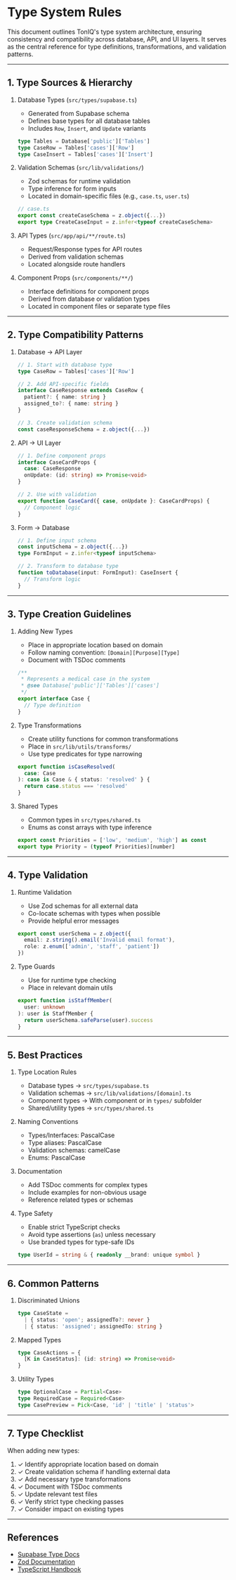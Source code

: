 # Type System Rules

This document outlines TonIQ's type system architecture, ensuring consistency and compatibility across database, API, and UI layers. It serves as the central reference for type definitions, transformations, and validation patterns.

---

## 1. Type Sources & Hierarchy

1. Database Types (`src/types/supabase.ts`)
   - Generated from Supabase schema
   - Defines base types for all database tables
   - Includes `Row`, `Insert`, and `Update` variants
   ```ts
   type Tables = Database['public']['Tables']
   type CaseRow = Tables['cases']['Row']
   type CaseInsert = Tables['cases']['Insert']
   ```

2. Validation Schemas (`src/lib/validations/`)
   - Zod schemas for runtime validation
   - Type inference for form inputs
   - Located in domain-specific files (e.g., `case.ts`, `user.ts`)
   ```ts
   // case.ts
   export const createCaseSchema = z.object({...})
   export type CreateCaseInput = z.infer<typeof createCaseSchema>
   ```

3. API Types (`src/app/api/**/route.ts`)
   - Request/Response types for API routes
   - Derived from validation schemas
   - Located alongside route handlers

4. Component Props (`src/components/**/`)
   - Interface definitions for component props
   - Derived from database or validation types
   - Located in component files or separate type files

---

## 2. Type Compatibility Patterns

1. Database → API Layer
   ```ts
   // 1. Start with database type
   type CaseRow = Tables['cases']['Row']
   
   // 2. Add API-specific fields
   interface CaseResponse extends CaseRow {
     patient?: { name: string }
     assigned_to?: { name: string }
   }
   
   // 3. Create validation schema
   const caseResponseSchema = z.object({...})
   ```

2. API → UI Layer
   ```ts
   // 1. Define component props
   interface CaseCardProps {
     case: CaseResponse
     onUpdate: (id: string) => Promise<void>
   }
   
   // 2. Use with validation
   export function CaseCard({ case, onUpdate }: CaseCardProps) {
     // Component logic
   }
   ```

3. Form → Database
   ```ts
   // 1. Define input schema
   const inputSchema = z.object({...})
   type FormInput = z.infer<typeof inputSchema>
   
   // 2. Transform to database type
   function toDatabase(input: FormInput): CaseInsert {
     // Transform logic
   }
   ```

---

## 3. Type Creation Guidelines

1. Adding New Types
   - Place in appropriate location based on domain
   - Follow naming convention: `[Domain][Purpose][Type]`
   - Document with TSDoc comments
   ```ts
   /**
    * Represents a medical case in the system
    * @see Database['public']['Tables']['cases']
    */
   export interface Case {
     // Type definition
   }
   ```

2. Type Transformations
   - Create utility functions for common transformations
   - Place in `src/lib/utils/transforms/`
   - Use type predicates for type narrowing
   ```ts
   export function isCaseResolved(
     case: Case
   ): case is Case & { status: 'resolved' } {
     return case.status === 'resolved'
   }
   ```

3. Shared Types
   - Common types in `src/types/shared.ts`
   - Enums as const arrays with type inference
   ```ts
   export const Priorities = ['low', 'medium', 'high'] as const
   export type Priority = (typeof Priorities)[number]
   ```

---

## 4. Type Validation

1. Runtime Validation
   - Use Zod schemas for all external data
   - Co-locate schemas with types when possible
   - Provide helpful error messages
   ```ts
   export const userSchema = z.object({
     email: z.string().email('Invalid email format'),
     role: z.enum(['admin', 'staff', 'patient'])
   })
   ```

2. Type Guards
   - Use for runtime type checking
   - Place in relevant domain utils
   ```ts
   export function isStaffMember(
     user: unknown
   ): user is StaffMember {
     return userSchema.safeParse(user).success
   }
   ```

---

## 5. Best Practices

1. Type Location Rules
   - Database types → `src/types/supabase.ts`
   - Validation schemas → `src/lib/validations/[domain].ts`
   - Component types → With component or in `types/` subfolder
   - Shared/utility types → `src/types/shared.ts`

2. Naming Conventions
   - Types/Interfaces: PascalCase
   - Type aliases: PascalCase
   - Validation schemas: camelCase
   - Enums: PascalCase

3. Documentation
   - Add TSDoc comments for complex types
   - Include examples for non-obvious usage
   - Reference related types or schemas

4. Type Safety
   - Enable strict TypeScript checks
   - Avoid type assertions (`as`) unless necessary
   - Use branded types for type-safe IDs
   ```ts
   type UserId = string & { readonly __brand: unique symbol }
   ```

---

## 6. Common Patterns

1. Discriminated Unions
   ```ts
   type CaseState =
     | { status: 'open'; assignedTo?: never }
     | { status: 'assigned'; assignedTo: string }
   ```

2. Mapped Types
   ```ts
   type CaseActions = {
     [K in CaseStatus]: (id: string) => Promise<void>
   }
   ```

3. Utility Types
   ```ts
   type OptionalCase = Partial<Case>
   type RequiredCase = Required<Case>
   type CasePreview = Pick<Case, 'id' | 'title' | 'status'>
   ```

---

## 7. Type Checklist

When adding new types:
1. ✓ Identify appropriate location based on domain
2. ✓ Create validation schema if handling external data
3. ✓ Add necessary type transformations
4. ✓ Document with TSDoc comments
5. ✓ Update relevant test files
6. ✓ Verify strict type checking passes
7. ✓ Consider impact on existing types

---

## References

- [Supabase Type Docs](https://supabase.com/docs/reference/typescript-support)
- [Zod Documentation](https://zod.dev/)
- [TypeScript Handbook](https://www.typescriptlang.org/docs/handbook/intro.html) 